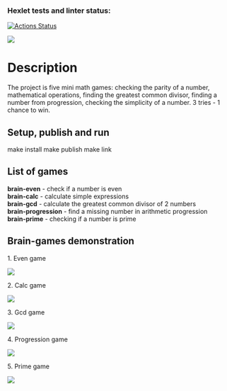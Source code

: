 ### Hexlet tests and linter status:
[![Actions Status](https://github.com/OiJefo/frontend-project-44/workflows/hexlet-check/badge.svg)](https://github.com/OiJefo/frontend-project-44/actions)

<a href="https://codeclimate.com/github/OiJefo/frontend-project-44/maintainability"><img src="https://api.codeclimate.com/v1/badges/2e2821b7c0f028d72efe/maintainability" /></a>

<h1>Description</h1>
<p>The project is five mini math games: checking the parity of a number, mathematical operations, finding the greatest common divisor, finding a number from progression, checking the simplicity of a number. 3 tries - 1 chance to win.</p>

<h2>Setup, publish and run</h2>
<p>make install
make publish
make link</p>

<h2>List of games</h2>
<p><strong>brain-even</strong> - check if a number is even<br>
<strong>brain-calc</strong> - calculate simple expressions<br>
<strong>brain-gcd</strong> - calculate the greatest common divisor of 2 numbers<br>
<strong>brain-progression</strong> - find a missing number in arithmetic progression<br>
<strong>brain-prime</strong> - checking if a number is prime</p>

<h2>Brain-games demonstration</h2>
<p>1. Even game</p>
<a href="https://asciinema.org/a/qE8cjjgznkK29F2jpiuUsXBtz" target="_blank"><img src="https://asciinema.org/a/qE8cjjgznkK29F2jpiuUsXBtz.svg" /></a>

<p>2. Calc game</p>
<a href="https://asciinema.org/a/a8OnTcZfj2xUJ2RPo6O5cAuar" target="_blank"><img src="https://asciinema.org/a/a8OnTcZfj2xUJ2RPo6O5cAuar.svg" /></a>

<p>3. Gcd game</p>
<a href="https://asciinema.org/a/LMPZAaycCwDQxZpkQTudQt8DN" target="_blank"><img src="https://asciinema.org/a/LMPZAaycCwDQxZpkQTudQt8DN.svg" /></a>

<p>4. Progression game</p>
<a href="https://asciinema.org/a/11p801MjNo1uDIvXBiYUnC8zP" target="_blank"><img src="https://asciinema.org/a/11p801MjNo1uDIvXBiYUnC8zP.svg" /></a>

<p>5. Prime game</p>
<a href="https://asciinema.org/a/ToUqniz6VMadSI54R38FsmjE9" target="_blank"><img src="https://asciinema.org/a/ToUqniz6VMadSI54R38FsmjE9.svg" /></a>







